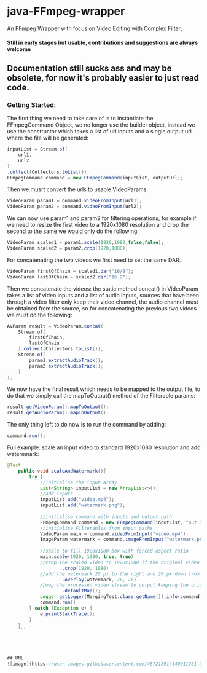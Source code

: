# java-FFmpeg-wrapper
An FFmpeg Wrapper with focus on Video Editing with Complex Filter;

#### Still in early stages but usable, contributions and suggestions are always welcome


## Documentation still sucks ass and may be obsolete, for now it's probably easier to just read code. 

### Getting Started:
The first thing we need to take care of is to instantiate the FFmpegCommand Object, we no longer use the builder object, instead we use the constructor which takes a list of url inputs and a single output url where the file will be generated:


```java
inputList = Stream.of(
    url1,
    url2
)
.collect(Collectors.toList());
FFmpegCommand command = new FFmpegCommand(inputList, outputUrl);
```


Then we musrt convert the urls to usable VideoParams:


```java
VideoParam param1 = command.videoFromInput(url1);
VideoParam param2 = command.videoFromInput(url2);
```


We can now use param1 and param2 for filtering operations, for example if we need to resize the first video to a 1920x1080 resolution and crop the second to the same we would only do the following:


```java
VideoParam scaled1 = param1.scale(1920,1080,false,false);
VideoParam scaled2 = param2.crop(1920,1080);
```


For concatenating the two videos we first need to set the same DAR:


```java
VideoParam firstOfChain = scaled1.dar("16/9");
VideoParam lastOfChain = scaled2.dar("16.9");
```


Then we concatenate the videos: the static method concat() in VideoParam takes a list of video inputs and a list of audio inputs, sources that have been through a video filter only keep their video channel, the audio channel must be obtained from the source, so for concatenating the previous two videos we must do the following:


```java
AVParam result = VideoParam.concat(
    Stream.of(
        firstOfChain,
        lastOfChain
    ).collect(Collectors.toList()),
    Stream.of(
        param1.extractAudioTrack();
        param2.extractAudioTrack();
    )
);
```


We now have the final result which needs to be mapped to the output file, to do that we simply call the mapToOutput() method of the Filterable params:


```java
result.getVideoParam().mapToOutput();
result.getAudioParam().mapToOutput();
```


The only thing left to do now is to run the command by adding:


```java
command.run();
```

Full example: scale an input video to standard 1920x1080 resolution and add watermnark:  
```java
@Test
    public void scaleAndWatermark(){
        try {
            //initialise the input array
            List<String> inputList = new ArrayList<>();
            //add inputs
            inputList.add("video.mp4");
            inputList.add("watermark.png");
            
            //initialise command with inputs and output path
            FFmpegCommand command = new FFmpegCommand(inputList, "out.mp4");
            //initialise Filterables from input paths
            VideoParam main = command.videoFromInput("video.mp4");
            ImageParam watermark = command.imageFromInput("watermark.png");
            
            //scale to fill 1920x1080 box with forced aspect ratio
            main.scale(1920, 1080, true, true)
            //crop the scaled video to 1920x1080 if the original video is not 16/9
                    .crop(1920, 1080)
            //add the watermark 20 px to the right and 20 px down from the top left corner
                    .overlay(watermark, 20, 20)
            //map the processed video stream to output keeping the original audio
                    .defaultMap();
            Logger.getLogger(MergingTest.class.getName()).info(command.getCommand());
            command.run();
        } catch (Exception e) {
            e.printStackTrace();
        }
    }
    ```




## UML:
![image](https://user-images.githubusercontent.com/48721891/146011261-3cfd0899-3d68-4779-9c5e-95c9c0b34f53.png)[/image]

